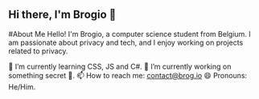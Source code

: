 ## Hi there, I'm Brogio 👋



#About Me
Hello! I'm Brogio, a computer science student from Belgium. I am passionate about privacy and tech, and I enjoy working on projects related to privacy.

🌱 I’m currently learning CSS, JS and C#.
🔭 I’m currently working on something secret 👀.
📫 How to reach me: contact@brog.io
😄 Pronouns: He/Him.

